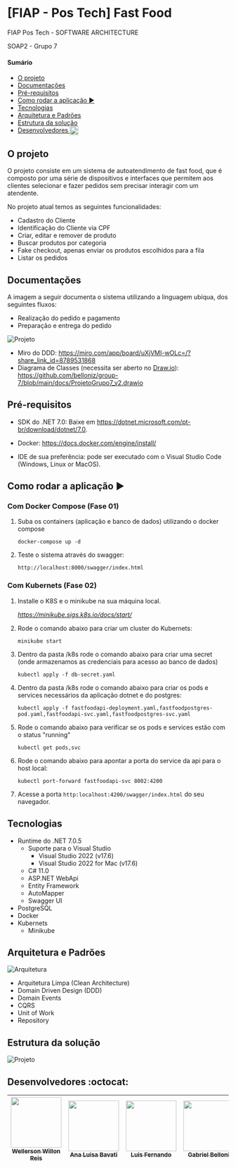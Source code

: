 # [FIAP - Pos Tech] Fast Food

FIAP Pos Tech - SOFTWARE ARCHITECTURE

SOAP2 - Grupo 7

#### Sumário
   * [O projeto](#o-projeto)
   * [Documentações](#documentações)
   * [Pré-requisitos](#pré-requisitos)
   * [Como rodar a aplicação <g-emoji class="g-emoji" alias="arrow_forward" fallback-src="https://github.githubassets.com/images/icons/emoji/unicode/25b6.png">▶️</g-emoji>](#como-rodar-a-aplicação-️)
   * [Tecnologias](#tecnologias)
   * [Arquitetura e Padrões](#arquitetura-e-padrões)
   * [Estrutura da solução](#estrutura-da-solução)
   * [Desenvolvedores <img class="emoji" title=":octocat:" alt=":octocat:" src="https://github.githubassets.com/images/icons/emoji/octocat.png" height="20" width="20" align="absmiddle">](#desenvolvedores-octocat)

## O projeto

O projeto consiste em um sistema de autoatendimento de fast food, que é composto por uma série de dispositivos e interfaces que permitem aos clientes selecionar e fazer pedidos sem precisar interagir com um atendente. 

No projeto atual temos as seguintes funcionalidades:
- Cadastro do Cliente
- Identificação do Cliente via CPF
- Criar, editar e remover de produto
- Buscar produtos por categoria
- Fake checkout, apenas enviar os produtos escolhidos para a fila
- Listar os pedidos

## Documentações

A imagem a seguir documenta o sistema utilizando a linguagem ubíqua, dos seguintes fluxos:
- Realização do pedido e pagamento
- Preparação e entrega do pedido

![Projeto](https://github.com/belloniz/group-7/blob/main/docs/DDD.png)


- Miro do DDD: https://miro.com/app/board/uXjVMI-wOLc=/?share_link_id=8789531868
- Diagrama de Classes (necessita ser aberto no [Draw.io](https://www.drawio.com/)): https://github.com/belloniz/group-7/blob/main/docs/ProjetoGrupo7_v2.drawio

## Pré-requisitos

- SDK do .NET 7.0: Baixe em https://dotnet.microsoft.com/pt-br/download/dotnet/7.0.
- Docker: https://docs.docker.com/engine/install/

- IDE de sua preferência: pode ser executado com o Visual Studio Code (Windows, Linux or MacOS).


## Como rodar a aplicação ▶️

### Com Docker Compose (Fase 01)

1. Suba os containers (aplicação e banco de dados) utilizando o docker compose

   `docker-compose up -d`

2. Teste o sistema através do swagger:

   `http://localhost:8000/swagger/index.html`

### Com Kubernets (Fase 02)

1. Installe o K8S e o minikube na sua máquina local.
    
    _https://minikube.sigs.k8s.io/docs/start/_

2. Rode o comando abaixo para criar um cluster do Kubernets:

    `minikube start`

3. Dentro da pasta /k8s rode o comando abaixo para criar uma secret (onde armazenamos as credenciais para acesso ao banco de dados)

     `kubectl apply -f db-secret.yaml`
   
4. Dentro da pasta /k8s rode o comando abaixo para criar os pods e services necessários da aplicação dotnet e do postgres:

    `kubectl apply -f fastfoodapi-deployment.yaml,fastfoodpostgres-pod.yaml,fastfoodapi-svc.yaml,fastfoodpostgres-svc.yaml` 

5. Rode o comando abaixo para verificar se os pods e services estão com o status "running"

    `kubectl get pods,svc`

6.  Rode o comando abaixo para apontar a porta do service da api para o host local:

    `kubectl port-forward fastfoodapi-svc 8002:4200`

7.  Acesse a porta `http:localhost:4200/swagger/index.html` do seu navegador.  
   
## Tecnologias

- Runtime do .NET 7.0.5
    - Suporte para o Visual Studio
        - Visual Studio 2022 (v17.6)
        - Visual Studio 2022 for Mac (v17.6)
    - C# 11.0
    - ASP.NET WebApi
    - Entity Framework
    - AutoMapper
    - Swagger UI
- PostgreSQL 
- Docker
- Kubernets
  -  Minikube 

## Arquitetura e Padrões

![Arquitetura](https://github.com/belloniz/group-7/blob/main/docs/CleanArchitecture.png)

- Arquitetura Limpa (Clean Architecture)
- Domain Driven Design (DDD)
- Domain Events
- CQRS
- Unit of Work
- Repository

## Estrutura da solução

![Projeto](https://github.com/belloniz/group-7/blob/main/docs/Projeto.png) 

## Desenvolvedores :octocat:

| [<img src="https://avatars.githubusercontent.com/u/62022498?v=4" width=115><br><sub>Wellerson Willon Reis</sub>](https://github.com/brwillon) | [<img src="https://avatars.githubusercontent.com/u/15663232?v=4" width=115><br><sub>Ana Luisa Bavati</sub>](https://github.com/analuisabavati) |  [<img src="https://avatars.githubusercontent.com/u/67171626?v=4" width=115><br><sub>Luis Fernando</sub>](https://github.com/luisfernandodass) | [<img src="https://avatars.githubusercontent.com/u/26546830?v=4" width=115><br><sub>Gabriel Belloni</sub>](https://github.com/belloniz) |
| :---: | :---: | :---: | :---:
